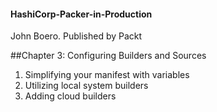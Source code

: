#### HashiCorp-Packer-in-Production
John Boero. Published by Packt

##Chapter 3: Configuring Builders and Sources
1. Simplifying your manifest with variables 
2. Utilizing local system builders 
3. Adding cloud builders 